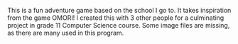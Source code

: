 This is a fun adventure game based on the school I go to. It takes inspiration from the game OMORI! I created this with 3 other people for a culminating project in grade 11 Computer Science course.
Some image files are missing, as there are many used in this program.
